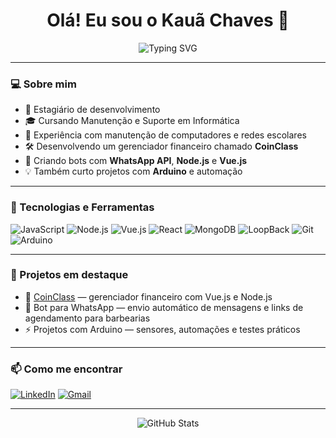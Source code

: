 <h1 align="center">Olá! Eu sou o Kauã Chaves 👋</h1>

<p align="center">
  <img src="https://readme-typing-svg.herokuapp.com?font=Fira+Code&duration=2000&pause=1000&color=00C9A7&center=true&vCenter=true&lines=Desenvolvedor+Fullstack;Apaixonado+por+tecnologia;Node.js+%7C+Vue.js+%7C+React+%7C+MongoDB" alt="Typing SVG" />
</p>

---

### 💻 Sobre mim

- 🔧 Estagiário de desenvolvimento
- 🎓 Cursando Manutenção e Suporte em Informática
- 🔁 Experiência com manutenção de computadores e redes escolares
- 🛠️ Desenvolvendo um gerenciador financeiro chamado **CoinClass**
- 🤖 Criando bots com **WhatsApp API**, **Node.js** e **Vue.js**
- 💡 Também curto projetos com **Arduino** e automação

---

### 🚀 Tecnologias e Ferramentas

![JavaScript](https://img.shields.io/badge/-JavaScript-F7DF1E?style=for-the-badge&logo=javascript&logoColor=000)
![Node.js](https://img.shields.io/badge/-Node.js-339933?style=for-the-badge&logo=node.js&logoColor=fff)
![Vue.js](https://img.shields.io/badge/-Vue.js-4FC08D?style=for-the-badge&logo=vue.js&logoColor=fff)
![React](https://img.shields.io/badge/-React-61DAFB?style=for-the-badge&logo=react&logoColor=000)
![MongoDB](https://img.shields.io/badge/-MongoDB-47A248?style=for-the-badge&logo=mongodb&logoColor=fff)
![LoopBack](https://img.shields.io/badge/-LoopBack-3DDC84?style=for-the-badge&logo=node.js&logoColor=fff)
![Git](https://img.shields.io/badge/-Git-F05032?style=for-the-badge&logo=git&logoColor=fff)
![Arduino](https://img.shields.io/badge/-Arduino-00979D?style=for-the-badge&logo=arduino&logoColor=fff)

---

### 📌 Projetos em destaque

- 🔗 [CoinClass](https://github.com/Chavesz/coinclass) — gerenciador financeiro com Vue.js e Node.js
- 🤖 Bot para WhatsApp — envio automático de mensagens e links de agendamento para barbearias
- ⚡ Projetos com Arduino — sensores, automações e testes práticos

---

### 📫 Como me encontrar

[![LinkedIn](https://img.shields.io/badge/-LinkedIn-0077B5?style=flat-square&logo=linkedin&logoColor=white)](https://www.linkedin.com/in/seu-usuario)
[![Gmail](https://img.shields.io/badge/-kaua.seuemail@gmail.com-D14836?style=flat-square&logo=gmail&logoColor=white)](mailto:kaua.seuemail@gmail.com)

---

<p align="center">
  <img src="https://github-readme-stats.vercel.app/api?username=Chavesz&show_icons=true&theme=radical" alt="GitHub Stats" />
</p>
